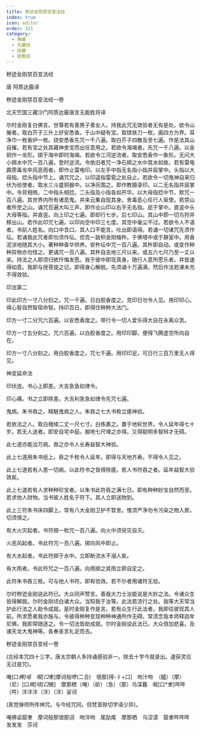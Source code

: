 ```yaml
---
title: 秽迹金刚禁百变法经
index: true
icon: editor
order: 331
category:
  - 佛藏
  - 大藏经
  - 经藏
  - 密教部
---
```


  秽迹金刚禁百变法经  

唐 阿质达霰译  

秽迹金刚禁百变法经一卷  

北天竺国三藏沙门阿质达霰唐言无能胜将译  

尔时金刚复白佛言。世尊若有善男子善女人。持我此咒无效验者无有是处。欲令山摧者。取白芥子三升上好安悉香。于山中疑有宝。取镔铁刀一枚。画四方为界。耳净巾一枚香炉一枚。烧安悉香先咒一千八遍。取白芥子四散及至七遍。作是法其山自摧。若有宝之处其藏神舍宝而出任意用之。若欲令海竭者。先咒一千八遍。以金铜作一龙形。掷于海中即时海竭。若欲令江河逆流者。取安悉香作一象形。无问大小掷水中咒一百八遍。登时逆流。令依旧者咒一净石掷之水中其水如故。若有雷电霹雳毒龙卒风恶雨者。即作止雷电印。以左手中指无名指小指并屈掌中。头指以大母指。捻头指中节上。诵咒咒之。以印遥指雷雹之处自止。若欲令一切鬼神自来归伏为给使者。取水三斗盛铜器中。以净灰围之。即作教摄录印。以二无名指并屈掌中。令背相倚。二中指头相捻。二头指及小指各如开华。以大母指捻中节。默咒一百八遍。其世界内所有诸恶鬼。并来云集自现其身。舍毒恶心任行人驱使。若禁山者所至之山。诵咒百遍大叫三声。即作业山印以右手无名指。屈于掌中。直竖中头大母等指。并直竖。向上印之七遍。即却行七步。后七印山。其山中即一切鸟狩并移出山。若作此印咒七遍。以印向空中印三七度。其空中毫尘不过。若欲令人不语者。书前人姓名。向口中含口。其人口不能言。吐出即语得。若诵一切诸咒先须作坛。若诵我此咒者即勿须作坛。但克一跋枳金刚榼杵。于佛塔中或于静室中。用香泥涂地随其大小。著种种香华供养。安杵坛中咒一百八遍。其杵即自动。或变作种种异物亦勿怪之。更诵咒一百八遍。其杵自去地三尺以来。或五六七尺乃至一丈以来。持法之人即须归依忏悔发愿。我于彼中即现真身。随行人意所愿乐者。并皆速得如意。我即与授菩提之记。即得身心解脱。先须诵十万遍满。然后作法若课未充不得效验。  

印法第二  

印此印方一寸八分刻之。咒一千遍。日白胶香度之。克印日勿令人见。用印印心。得心智自然智宿命智。持印百日。即得住种种大法门。  

印方一寸二分咒六百遍。以安悉香度之。带行令一切人爱乐得大自在永离众苦。  

印方一寸五分刻之。咒六百遍。以白胶香度之。用印印脚。便得飞腾虚空所向自在。  

印方一寸八分刻之。用白胶香度之。咒七千遍。用印印足。可日行三百万里无人得见。  

神变延命法  

印伏连。书心上即差。大吉急急如律令。  

印心痛。书之立即除差。大吉利急急如律令先咒七遍。  

鬼病。朱书吞之。精魅鬼病之人。朱吞之七大书枚立瘥神验。  

若依法之人。取白檀绫二丈一尺七寸。白练裹之。置于地轮世界。令人延年得七十岁。若无人送者。即安自宅中庭。掘地七尺埋之亦得。又得聪明多智辩才无碍。  

此七道亦能治万病。吞之亦令人长寿益智大神验。  

此上七道用朱书纸上。吞之千枚令人延年。即得与天地齐寿。不得令人见之。  

此上七道若有人患一切病。以此符书之皆得除瘥。若人书符吞之者。延年益智大验效矣。  

此上七道若有人求种种珍宝者。以朱书此符吞之满七日。即有种种妙宝自然而至。若求他人财物。当书彼人姓名于符下。其人立即送物到。  

此上三符朱书床四脚上。常有八大金刚卫护不暂舍。惟须严净勿令污染之物入房。切须慎之。  

有大火灾起者。书符掷一枚咒一百八遍。向火中须臾灾自灭。  

火恶风起者。书此符咒一百八遍。掷向风中即止。  

有大水起者。书此符掷于水中。立即断流水不溺人矣。  

有大雨者。书此符咒之一百八遍。向雨掷之其雨立即自定之。  

此符朱书吞三枚。可与他人书符。即有验效。若不尔者用诸符无验。  

尔时秽迹金刚说此符已。大众同声赞言。善哉大力士汝能说是大妙之法。令诸众生皆得解脱。尔时金刚顷白诸大众。当知我于汝等。此法若流行之处。我等大天常当护此行法之人助令成就。是时金刚复作是言。若有众生行此法者。我即往彼现其人前。所求愿者我亦施与。令彼得种种变现种种神通所作无碍。常须念我本师释迦牟尼佛。我即常随逐之。令一切法皆助成就。尔时金刚说此法已。大众倍加悲喜。及诸天龙大鬼神等。各奉圣言礼足而去。  

秽迹金刚禁百变经一卷  

(古经本咒四十三字。唐太宗朝人多持诵感验非一。除去十字今就录出。速获灵应无过是咒)。  

唵[口*佛]咶　啒[口*聿]摩诃般啰(二合)　很那[得-彳+口]　吻汁吻　（醯）（摩）（尼）[口*微]咭[口*微]　摩那栖（唵）（斫）（急）（那）乌深暮　啒[口*聿]吽吽（吽）泮泮泮（泮）（泮）娑诃  

(真觉弹师所传神咒。与今经咒同。但梵音赊切字语少异)。  

唵佛诟窟聿　摩诃般那很那诩　吻泮吻　尾劼尾　摩那栖　乌涩谟　窟聿吽吽吽　发发发　莎诃  
